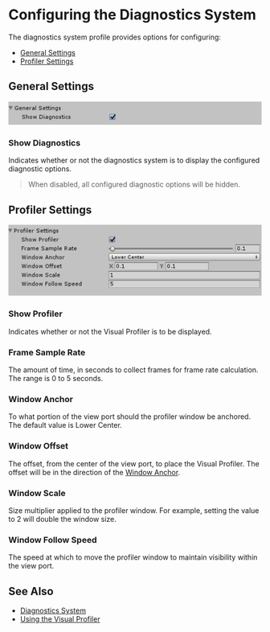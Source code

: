 # Configuring the Diagnostics System

The diagnostics system profile provides options for configuring:
- [General Settings](#general-settings)
- [Profiler Settings](#profiler-settings)

## General Settings

![Diagnostics General Settings](../../External/ReadMeImages/Diagnostics/DiagnosticsGeneralSettings.png)

### Show Diagnostics

Indicates whether or not the diagnostics system is to display the configured diagnostic options.

> When disabled, all configured diagnostic options will be hidden.

## Profiler Settings

![Diagnostics Profiler Settings](../../External/ReadMeImages/Diagnostics/DiagnosticsProfilerSettings.png)

### Show Profiler

Indicates whether or not the Visual Profiler is to be displayed.

### Frame Sample Rate

The amount of time, in seconds to collect frames for frame rate calculation. The range is 0 to 5 seconds.

### Window Anchor

To what portion of the view port should the profiler window be anchored. The default value is Lower Center.

### Window Offset

The offset, from the center of the view port, to place the Visual Profiler. The offset will be in the direction
of the [Window Anchor](#window-anchor).

### Window Scale

Size multiplier applied to the profiler window. For example, setting the value to 2 will double the window size.

### Window Follow Speed

The speed at which to move the profiler window to maintain visibility within the view port.

## See Also

- [Diagnostics System](DiagnosticsSystemGettingStarted.md)
- [Using the Visual Profiler](UsingVisualProfiler.md)
